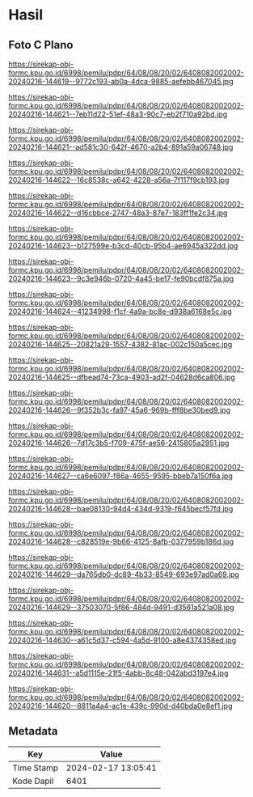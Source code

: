 # Hasil

## Foto C Plano

https://sirekap-obj-formc.kpu.go.id/6998/pemilu/pdpr/64/08/08/20/02/6408082002002-20240216-144619--9772c193-ab0a-4dca-9885-aefebb467045.jpg

https://sirekap-obj-formc.kpu.go.id/6998/pemilu/pdpr/64/08/08/20/02/6408082002002-20240216-144621--7eb11d22-51ef-48a3-90c7-eb2f710a92bd.jpg

https://sirekap-obj-formc.kpu.go.id/6998/pemilu/pdpr/64/08/08/20/02/6408082002002-20240216-144621--ad581c30-642f-4670-a2b4-891a59a06748.jpg

https://sirekap-obj-formc.kpu.go.id/6998/pemilu/pdpr/64/08/08/20/02/6408082002002-20240216-144622--16c8538c-a642-4228-a56a-7f117f9cb193.jpg

https://sirekap-obj-formc.kpu.go.id/6998/pemilu/pdpr/64/08/08/20/02/6408082002002-20240216-144622--d16cbbce-2747-48a3-87e7-183ff1fe2c34.jpg

https://sirekap-obj-formc.kpu.go.id/6998/pemilu/pdpr/64/08/08/20/02/6408082002002-20240216-144623--b127599e-b3cd-40cb-95b4-ae6945a322dd.jpg

https://sirekap-obj-formc.kpu.go.id/6998/pemilu/pdpr/64/08/08/20/02/6408082002002-20240216-144623--9c3e946b-0720-4a45-be17-fe90bcdf875a.jpg

https://sirekap-obj-formc.kpu.go.id/6998/pemilu/pdpr/64/08/08/20/02/6408082002002-20240216-144624--41234998-f1cf-4a9a-bc8e-d938a6168e5c.jpg

https://sirekap-obj-formc.kpu.go.id/6998/pemilu/pdpr/64/08/08/20/02/6408082002002-20240216-144625--20821a29-1557-4382-81ac-002c150a5cec.jpg

https://sirekap-obj-formc.kpu.go.id/6998/pemilu/pdpr/64/08/08/20/02/6408082002002-20240216-144625--dfbead74-73ca-4903-ad2f-04628d6ca806.jpg

https://sirekap-obj-formc.kpu.go.id/6998/pemilu/pdpr/64/08/08/20/02/6408082002002-20240216-144626--9f352b3c-fa97-45a6-969b-fff8be30bed9.jpg

https://sirekap-obj-formc.kpu.go.id/6998/pemilu/pdpr/64/08/08/20/02/6408082002002-20240216-144626--7d17c3b5-f709-475f-ae56-2415805a2951.jpg

https://sirekap-obj-formc.kpu.go.id/6998/pemilu/pdpr/64/08/08/20/02/6408082002002-20240216-144627--ca6e6097-f86a-4655-9595-bbeb7a150f6a.jpg

https://sirekap-obj-formc.kpu.go.id/6998/pemilu/pdpr/64/08/08/20/02/6408082002002-20240216-144628--bae08130-94d4-434d-9319-f645becf57fd.jpg

https://sirekap-obj-formc.kpu.go.id/6998/pemilu/pdpr/64/08/08/20/02/6408082002002-20240216-144628--c828519e-9b66-4125-8afb-0377959b186d.jpg

https://sirekap-obj-formc.kpu.go.id/6998/pemilu/pdpr/64/08/08/20/02/6408082002002-20240216-144629--da765db0-dc89-4b33-8549-693e97ad0a69.jpg

https://sirekap-obj-formc.kpu.go.id/6998/pemilu/pdpr/64/08/08/20/02/6408082002002-20240216-144629--37503070-5f86-484d-9491-d3561a521a08.jpg

https://sirekap-obj-formc.kpu.go.id/6998/pemilu/pdpr/64/08/08/20/02/6408082002002-20240216-144630--a61c5d37-c594-4a5d-9100-a8e4374358ed.jpg

https://sirekap-obj-formc.kpu.go.id/6998/pemilu/pdpr/64/08/08/20/02/6408082002002-20240216-144631--a5d1115e-21f5-4abb-8c48-042abd3197e4.jpg

https://sirekap-obj-formc.kpu.go.id/6998/pemilu/pdpr/64/08/08/20/02/6408082002002-20240216-144620--8811a4a4-ac1e-439c-990d-d40bda0e8ef1.jpg


## Metadata

| Key        | Value               |
| ---------- | ------------------- |
| Time Stamp | 2024-02-17 13:05:41 |
| Kode Dapil | 6401                |



